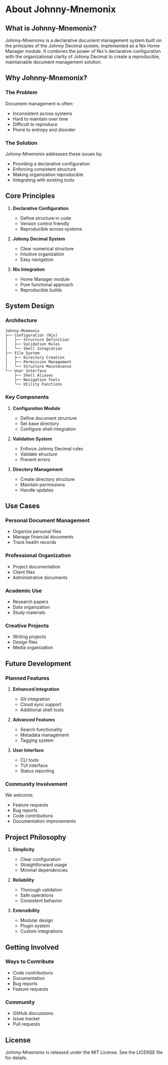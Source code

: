 # About Johnny-Mnemonix

## What is Johnny-Mnemonix?

Johnny-Mnemonix is a declarative document management system built on the principles of the Johnny Decimal system, implemented as a Nix Home Manager module. It combines the power of Nix's declarative configuration with the organizational clarity of Johnny Decimal to create a reproducible, maintainable document management solution.

## Why Johnny-Mnemonix?

### The Problem

Document management is often:
- Inconsistent across systems
- Hard to maintain over time
- Difficult to reproduce
- Prone to entropy and disorder

### The Solution

Johnny-Mnemonix addresses these issues by:
- Providing a declarative configuration
- Enforcing consistent structure
- Making organization reproducible
- Integrating with existing tools

## Core Principles

1. **Declarative Configuration**
   - Define structure in code
   - Version control friendly
   - Reproducible across systems

2. **Johnny Decimal System**
   - Clear numerical structure
   - Intuitive organization
   - Easy navigation

3. **Nix Integration**
   - Home Manager module
   - Pure functional approach
   - Reproducible builds

## System Design

### Architecture

```
Johnny-Mnemonix
├── Configuration (Nix)
│   ├── Structure Definition
│   ├── Validation Rules
│   └── Shell Integration
├── File System
│   ├── Directory Creation
│   ├── Permission Management
│   └── Structure Maintenance
└── User Interface
    ├── Shell Aliases
    ├── Navigation Tools
    └── Utility Functions
```

### Key Components

1. **Configuration Module**
   - Define document structure
   - Set base directory
   - Configure shell integration

2. **Validation System**
   - Enforce Johnny Decimal rules
   - Validate structure
   - Prevent errors

3. **Directory Management**
   - Create directory structure
   - Maintain permissions
   - Handle updates

## Use Cases

### Personal Document Management
- Organize personal files
- Manage financial documents
- Track health records

### Professional Organization
- Project documentation
- Client files
- Administrative documents

### Academic Use
- Research papers
- Data organization
- Study materials

### Creative Projects
- Writing projects
- Design files
- Media organization

## Future Development

### Planned Features
1. **Enhanced Integration**
   - Git integration
   - Cloud sync support
   - Additional shell tools

2. **Advanced Features**
   - Search functionality
   - Metadata management
   - Tagging system

3. **User Interface**
   - CLI tools
   - TUI interface
   - Status reporting

### Community Involvement

We welcome:
- Feature requests
- Bug reports
- Code contributions
- Documentation improvements

## Project Philosophy

1. **Simplicity**
   - Clear configuration
   - Straightforward usage
   - Minimal dependencies

2. **Reliability**
   - Thorough validation
   - Safe operations
   - Consistent behavior

3. **Extensibility**
   - Modular design
   - Plugin system
   - Custom integrations

## Getting Involved

### Ways to Contribute
- Code contributions
- Documentation
- Bug reports
- Feature requests

### Community
- GitHub discussions
- Issue tracker
- Pull requests

## License

Johnny-Mnemonix is released under the MIT License. See the LICENSE file for details. 